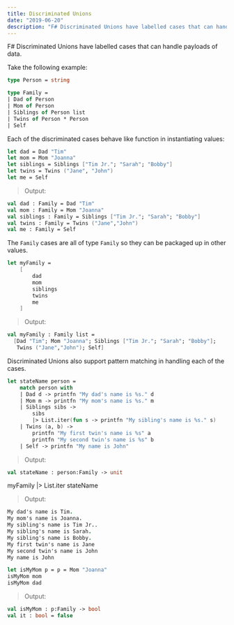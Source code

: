 ```yaml
---
title: Discriminated Unions
date: "2019-06-20"
description: "F# Discriminated Unions have labelled cases that can handle payloads of data."
---
```


F# Discriminated Unions have labelled cases that can handle payloads of data.

Take the following example:

```fsharp
type Person = string

type Family =
| Dad of Person
| Mom of Person
| Siblings of Person list
| Twins of Person * Person
| Self
```


Each of the discriminated cases behave like function in instantiating values: 



```fsharp
let dad = Dad "Tim"
let mom = Mom "Joanna"
let siblings = Siblings ["Tim Jr."; "Sarah"; "Bobby"]
let twins = Twins ("Jane", "John")
let me = Self
```


> Output:
```fsharp
val dad : Family = Dad "Tim"
val mom : Family = Mom "Joanna"
val siblings : Family = Siblings ["Tim Jr."; "Sarah"; "Bobby"]
val twins : Family = Twins ("Jane","John")
val me : Family = Self
```

The `Family` cases are all of type `Family` so they can be packaged up in other values.


```fsharp
let myFamily = 
    [
        dad
        mom
        siblings
        twins
        me
    ]
```


> Output:
```fsharp
val myFamily : Family list =
  [Dad "Tim"; Mom "Joanna"; Siblings ["Tim Jr."; "Sarah"; "Bobby"];
   Twins ("Jane","John"); Self]
```

Discriminated Unions also support pattern matching in handling each of the cases.


```fsharp
let stateName person = 
    match person with 
    | Dad d -> printfn "My dad's name is %s." d
    | Mom m -> printfn "My mom's name is %s." m
    | Siblings sibs -> 
        sibs
        |> List.iter(fun s -> printfn "My sibling's name is %s." s)
    | Twins (a, b) -> 
        printfn "My first twin's name is %s" a
        printfn "My second twin's name is %s" b
    | Self -> printfn "My name is John"
```


> Output:
```fsharp
val stateName : person:Family -> unit
```


myFamily |> List.iter stateName


> Output:
```fsharp
My dad's name is Tim.
My mom's name is Joanna.
My sibling's name is Tim Jr..
My sibling's name is Sarah.
My sibling's name is Bobby.
My first twin's name is Jane
My second twin's name is John
My name is John
```


```fsharp
let isMyMom p = p = Mom "Joanna"
isMyMom mom
isMyMom dad
```


> Output:
```fsharp
val isMyMom : p:Family -> bool
val it : bool = false
```
